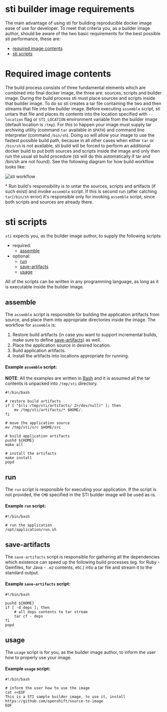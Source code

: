 # sti builder image requirements

The main advantage of using sti for building reproducible docker image ease of use
for developer. To meet that criteria you, as a builder image author, should be aware
of the two basic requirements for the best possible sti performance, these are:

* [required image contents](#required-image-contents)
* [sti scripts](#sti-scripts)


# Required image contents

The build process consists of three fundamental elements which are combined into
final docker image, the three are: sources, scripts and builder image. During the
build process sti must place sources and scripts inside that builder image. To do
so sti creates a tar file containing the two and then streams that file into the
builder image. Before executing `assemble` script, sti untars that file and places
its contents into the location specified with `--location` flag or `STI_LOCATION`
environment variable from the builder image (default location is `/tmp`). For this
to happen your image must supply tar archiving utility (command `tar` available in `$PATH`)
and command line interpreter (command `/bin/sh`). Doing so will allow your image to
use the fastest possible build path, because in all other cases when either
`tar` or `/bin/sh` is not available, sti build will be forced to perform an additional
docker build to put both sources and scripts inside the image and only then run the
usual sti build procedure (sti will do this automatically if tar and /bin/sh are not found).
See the following diagram for how build workflow looks like:

![sti workflow](./sti-flow.png "sti workflow")

\* Run build's responsibility is to untar the sources, scripts and artifacts (if such
exist) and invoke `assemble` script. If this is second run (after catching `tar`/`/bin/sh`
error) it's responsible only for invoking `assemble` script, since both scripts and
sources are already there.


# sti scripts

`sti` expects you, as the builder image author, to supply the following scripts:

* required:
    * [assemble](#assemble)
* optional:
    * [run](#run)
    * [save-artifacts](#save-artifacts)
    * [usage](#usage)

All of the scripts can be written in any programming language, as long as it is
executable inside the builder image.

## assemble

The `assemble` script is responsible for building the application artifacts from source,
and place them into appropriate directories inside the image. The workflow for `assemble` is:

1. Restore build artifacts (in case you want to support incremental builds, make sure
   to define [save-artifacts](#save-artifacts)) as well.
1. Place the application source in desired location.
1. Build application artifacts.
1. Install the artifacts into locations appropriate for running.

#### Example `assemble` script:

**NOTE**: All the examples are written in [Bash](http://www.gnu.org/software/bash/)
and it is assumed all the tar contents is unpacked into `/tmp/sti` directory.

```
#!/bin/bash

# restore build artifacts
if [ "$(ls /tmp/sti/artifacts/ 2>/dev/null)" ]; then
    mv /tmp/sti/artifacts/* $HOME/.
fi

# move the application source
mv /tmp/sti/src $HOME/src

# build application artifacts
pushd ${HOME}
make all

# install the artifacts
make install
popd
```

## run

The `run` script is responsible for executing your application. If the script is not provided, the `CMD` specified in the STI builder image will be used as-is.

#### Example `run` script:

```
#!/bin/bash

# run the application
/opt/application/run.sh
```

## save-artifacts

The `save-artifacts` script is responsible for gathering all the dependencies which
existence can speed up the following build processes (eg. for Ruby - Gemfiles,
for Java - `.m2` contents, etc.) into a tar file and stream it to the standard output.

#### Example `save-artifacts` script:

```
#!/bin/bash

pushd ${HOME}
if [ -d deps ]; then
    # all deps contents to tar stream
    tar cf - deps
fi
popd

```

## usage

The `usage` script is for you, as the builder image author, to inform the user
how to properly use your image.

#### Example `usage` script:

```
#!/bin/bash

# inform the user how to use the image
cat <<EOF
This is a STI sample builder image, to use it, install
https://github.com/openshift/source-to-image
EOF
```
